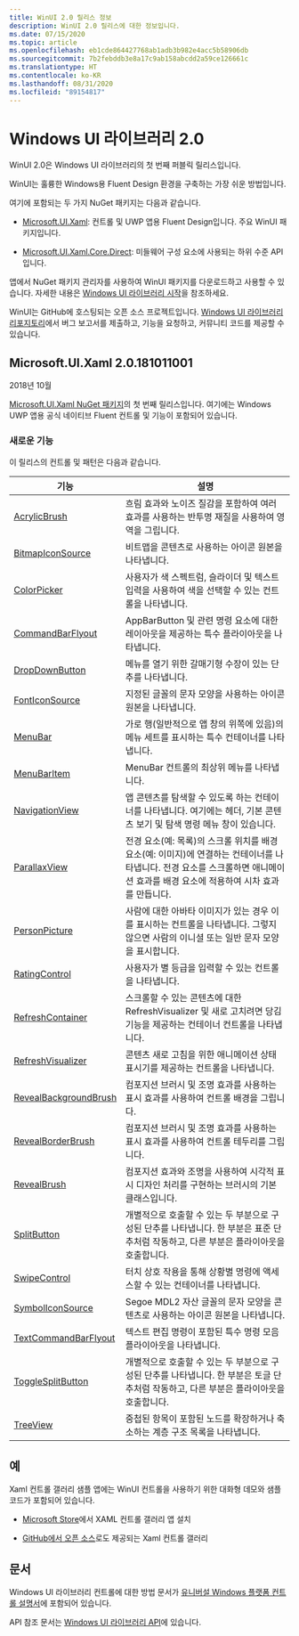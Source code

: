 ```yaml
---
title: WinUI 2.0 릴리스 정보
description: WinUI 2.0 릴리스에 대한 정보입니다.
ms.date: 07/15/2020
ms.topic: article
ms.openlocfilehash: eb1cde864427768ab1adb3b982e4acc5b58906db
ms.sourcegitcommit: 7b2febddb3e8a17c9ab158abcdd2a59ce126661c
ms.translationtype: HT
ms.contentlocale: ko-KR
ms.lasthandoff: 08/31/2020
ms.locfileid: "89154817"
---
```

# <a name="windows-ui-library-20"></a>Windows UI 라이브러리 2.0

WinUI 2.0은 Windows UI 라이브러리의 첫 번째 퍼블릭 릴리스입니다.

WinUI는 훌륭한 Windows용 Fluent Design 환경을 구축하는 가장 쉬운 방법입니다.

여기에 포함되는 두 가지 NuGet 패키지는 다음과 같습니다.

* [Microsoft.UI.Xaml](https://www.nuget.org/packages/Microsoft.UI.Xaml): 컨트롤 및 UWP 앱용 Fluent Design입니다. 주요 WinUI 패키지입니다.

* [Microsoft.UI.Xaml.Core.Direct](https://www.nuget.org/packages/Microsoft.UI.Xaml.Core.Direct): 미들웨어 구성 요소에 사용되는 하위 수준 API입니다.

앱에서 NuGet 패키지 관리자를 사용하여 WinUI 패키지를 다운로드하고 사용할 수 있습니다. 자세한 내용은 [Windows UI 라이브러리 시작](/uwp/toolkits/winui/getting-started)을 참조하세요.

WinUI는 GitHub에 호스팅되는 오픈 소스 프로젝트입니다. [Windows UI 라이브러리 리포지토리](https://aka.ms/winui)에서 버그 보고서를 제출하고, 기능을 요청하고, 커뮤니티 코드를 제공할 수 있습니다.

## <a name="microsoftuixaml-20181011001"></a>Microsoft.UI.Xaml 2.0.181011001

2018년 10월

[Microsoft.UI.Xaml NuGet 패키지](https://www.nuget.org/packages/Microsoft.UI.Xaml)의 첫 번째 릴리스입니다. 여기에는 Windows UWP 앱용 공식 네이티브 Fluent 컨트롤 및 기능이 포함되어 있습니다.

### <a name="new-features"></a>새로운 기능

이 릴리스의 컨트롤 및 패턴은 다음과 같습니다.

| 기능 | 설명 |
| --- | --- |
|[AcrylicBrush]( /uwp/api/microsoft.ui.xaml.media.acrylicbrush)| 흐림 효과와 노이즈 질감을 포함하여 여러 효과를 사용하는 반투명 재질을 사용하여 영역을 그립니다.|
|[BitmapIconSource]( /uwp/api/microsoft.ui.xaml.controls.bitmapiconsource)| 비트맵을 콘텐츠로 사용하는 아이콘 원본을 나타냅니다.|
|[ColorPicker]( /uwp/api/microsoft.ui.xaml.controls.colorpicker)| 사용자가 색 스펙트럼, 슬라이더 및 텍스트 입력을 사용하여 색을 선택할 수 있는 컨트롤을 나타냅니다.|
|[CommandBarFlyout](/uwp/api/microsoft.ui.xaml.controls.commandbarflyout)|AppBarButton 및 관련 명령 요소에 대한 레이아웃을 제공하는 특수 플라이아웃을 나타냅니다.|
|[DropDownButton](/uwp/api/microsoft.ui.xaml.controls.dropdownbutton)|메뉴를 열기 위한 갈매기형 수장이 있는 단추를 나타냅니다.|
|[FontIconSource ](/uwp/api/microsoft.ui.xaml.controls.fonticonsource)|지정된 글꼴의 문자 모양을 사용하는 아이콘 원본을 나타냅니다.|
|[MenuBar](/uwp/api/microsoft.ui.xaml.controls.menubar)|가로 행(일반적으로 앱 창의 위쪽에 있음)의 메뉴 세트를 표시하는 특수 컨테이너를 나타냅니다.|
|[MenuBarItem](/uwp/api/microsoft.ui.xaml.controls.menubaritem)|MenuBar 컨트롤의 최상위 메뉴를 나타냅니다.|
|[NavigationView](/uwp/api/microsoft.ui.xaml.controls.navigationview)|앱 콘텐츠를 탐색할 수 있도록 하는 컨테이너를 나타냅니다. 여기에는 헤더, 기본 콘텐츠 보기 및 탐색 명령 메뉴 창이 있습니다.|
|[ParallaxView](/uwp/api/microsoft.ui.xaml.controls.parallaxview)|전경 요소(예: 목록)의 스크롤 위치를 배경 요소(예: 이미지)에 연결하는 컨테이너를 나타냅니다. 전경 요소를 스크롤하면 애니메이션 효과를 배경 요소에 적용하여 시차 효과를 만듭니다.|
|[PersonPicture](/uwp/api/microsoft.ui.xaml.controls.personpicture)|사람에 대한 아바타 이미지가 있는 경우 이를 표시하는 컨트롤을 나타냅니다. 그렇지 않으면 사람의 이니셜 또는 일반 문자 모양을 표시합니다.|
|[RatingControl](/uwp/api/microsoft.ui.xaml.controls.ratingcontrol)|사용자가 별 등급을 입력할 수 있는 컨트롤을 나타냅니다.|
|[RefreshContainer](/uwp/api/microsoft.ui.xaml.controls.refreshcontainer)|스크롤할 수 있는 콘텐츠에 대한 RefreshVisualizer 및 새로 고치려면 당김 기능을 제공하는 컨테이너 컨트롤을 나타냅니다.|
|[RefreshVisualizer](/uwp/api/microsoft.ui.xaml.controls.refreshvisualizer)|콘텐츠 새로 고침을 위한 애니메이션 상태 표시기를 제공하는 컨트롤을 나타냅니다.|
|[RevealBackgroundBrush](/uwp/api/microsoft.ui.xaml.media.revealbackgroundbrush)|컴포지션 브러시 및 조명 효과를 사용하는 표시 효과를 사용하여 컨트롤 배경을 그립니다.|
|[RevealBorderBrush](/uwp/api/microsoft.ui.xaml.media.revealborderbrush)|컴포지션 브러시 및 조명 효과를 사용하는 표시 효과를 사용하여 컨트롤 테두리를 그립니다.|
|[RevealBrush](/uwp/api/microsoft.ui.xaml.media.revealbrush)|컴포지션 효과와 조명을 사용하여 시각적 표시 디자인 처리를 구현하는 브러시의 기본 클래스입니다.|
|[SplitButton](/uwp/api/microsoft.ui.xaml.controls.splitbutton)|개별적으로 호출할 수 있는 두 부분으로 구성된 단추를 나타냅니다. 한 부분은 표준 단추처럼 작동하고, 다른 부분은 플라이아웃을 호출합니다.|
|[SwipeControl](/uwp/api/microsoft.ui.xaml.controls.swipecontrol)|터치 상호 작용을 통해 상황별 명령에 액세스할 수 있는 컨테이너를 나타냅니다.|
|[SymbolIconSource](/uwp/api/microsoft.ui.xaml.controls.symboliconsource)|Segoe MDL2 자산 글꼴의 문자 모양을 콘텐츠로 사용하는 아이콘 원본을 나타냅니다.|
|[TextCommandBarFlyout](/uwp/api/microsoft.ui.xaml.controls.textcommandbarflyout)|텍스트 편집 명령이 포함된 특수 명령 모음 플라이아웃을 나타냅니다.|
|[ToggleSplitButton](/uwp/api/microsoft.ui.xaml.controls.togglesplitbutton)|개별적으로 호출할 수 있는 두 부분으로 구성된 단추를 나타냅니다. 한 부분은 토글 단추처럼 작동하고, 다른 부분은 플라이아웃을 호출합니다.|
|[TreeView](/uwp/api/microsoft.ui.xaml.controls.treeview)|중첩된 항목이 포함된 노드를 확장하거나 축소하는 계층 구조 목록을 나타냅니다.|

## <a name="examples"></a>예

Xaml 컨트롤 갤러리 샘플 앱에는 WinUI 컨트롤을 사용하기 위한 대화형 데모와 샘플 코드가 포함되어 있습니다.

* [Microsoft Store](
https://www.microsoft.com/p/xaml-controls-gallery/9msvh128x2zt)에서 XAML 컨트롤 갤러리 앱 설치

* [GitHub에서 오픈 소스](
https://github.com/Microsoft/Xaml-Controls-Gallery)로도 제공되는 Xaml 컨트롤 갤러리

## <a name="documentation"></a>문서

Windows UI 라이브러리 컨트롤에 대한 방법 문서가 [유니버설 Windows 플랫폼 컨트롤 설명서](/windows/uwp/design/controls-and-patterns/)에 포함되어 있습니다.

API 참조 문서는 [Windows UI 라이브러리 API](/uwp/api/overview/winui/)에 있습니다.